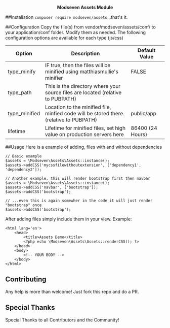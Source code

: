 <p align="center"><b>Modseven Assets Module</b></p>

##Installation
`composer require modseven/assets` ..that's it.

##Configuration
Copy the file(s) from vendor/modseven/assets/conf/ to your application/conf folder. Modify them as needed.
The following configuration options are available for each type (js/css)

|    Option      | Description                                                                             | Default Value             |
|----------------|-----------------------------------------------------------------------------------------|---------------------------|
|  type_minify   | IF true, then the files will be minified using matthiasmullie's minifier                | FALSE                     |
|  type_path     | This is the directory where your source files are located (relative to PUBPATH)         | <type>                    |
|  type_minified | Location to the minified file, minfied code will be stored there. (relative to PUBPATH) | public/app.<type>         |
|  lifetime      | Lifetime for minified files, set high value on production servers here   | 86400 (24 Hours)          |

##Usage
Here is a example of adding, files with and without dependencies
````
// Basic example
$assets = \Modseven\Assets\Assets::instance();
$assets->addCSS('mycssfilewithoutextension', ['dependency1', 'dependency2']);

// Another example, this will render bootstrap first then navbar
$assets = \Modseven\Assets\Assets::instance();
$assets->addCSS('navbar', ['bootstrap']);
$assets->addCSS('bootstrap');

// ...even this is again somewher in the code it will just render "bootstrap" once
$assets->addCSS('bootstrap');
````

After adding files simply include them in your view. Example:
````
<html lang='en'>
    <head>
        <title>Assets Demo</title>
        <?php echo \Modseven\Assets\Assets::renderCSS(); ?>
    </head>
    <body>
        <!-- YOUR BODY -->
    </body>
</html>
````


## Contributing

Any help is more than welcome! Just fork this repo and do a PR.

## Special Thanks

Special Thanks to all Contributors and the Community!